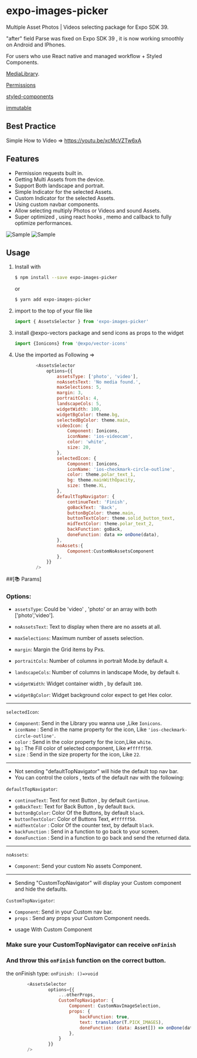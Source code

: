 # expo-images-picker

Multiple Asset Photos | Videos selecting package for Expo SDK 39.

"after" field Parse was fixed on Expo SDK 39 , it is now working smoothly on Android and IPhones.

For users who use React native and managed workflow + Styled Components.

[MediaLibrary](https://docs.expo.io/versions/latest/sdk/media-library).

[Permissions](https://docs.expo.io/versions/latest/sdk/permissions)

[styled-components](https://github.com/styled-components)

[immutable](https://www.npmjs.com/package/immutable)


## Best Practice 

Simple How to Video => https://youtu.be/xcMcVZTw6xA

## Features
-   Permission requests built in.
-   Getting Multi Assets from the device.
-   Support Both landscape and portrait.
-   Simple Indicator for the selected Assets.
-   Custom Indicator for the selected Assets.
-   Using custom navbar components.
-   Allow selecting multiply Photos or Videos and sound Assets.
-   Super optimized , using react hooks , memo and callback to fully optimize performances.

![Sample](https://media3.giphy.com/media/ZFWKKTlEwqSQ6Fpyhb/giphy.gif)     ![Sample](https://media0.giphy.com/media/lp7uTaAD6uHRiSp5XR/giphy.gif)

## Usage

1. Install with
    ```bash
    $ npm install --save expo-images-picker
    ```
    or
    ```bash
    $ yarn add expo-images-picker
    ```
2. import to the top of your file like
    ```js
    import { AssetsSelector } from 'expo-images-picker'
    ```
   
3. install @expo-vectors package and send icons as props to the widget
    ```js
    import {Ionicons} from '@expo/vector-icons'
    ```
     
4. Use the imported as Following =>
    ```js
            <AssetsSelector
                options={{
                    assetsType: ['photo', 'video'],
                    noAssetsText: 'No media found.',
                    maxSelections: 5,
                    margin: 3,
                    portraitCols: 4,
                    landscapeCols: 5,
                    widgetWidth: 100,
                    widgetBgColor: theme.bg,
                    selectedBgColor: theme.main,
                    videoIcon: {
                        Component: Ionicons,
                        iconName: 'ios-videocam',
                        color: 'white',
                        size: 20,
                    },
                    selectedIcon: {
                        Component: Ionicons,
                        iconName: 'ios-checkmark-circle-outline',
                        color: theme.polar_text_1,
                        bg: theme.mainWithOpacity,
                        size: theme.XL,
                    },
                    defaultTopNavigator: {
                        continueText: 'Finish',
                        goBackText: 'Back',
                        buttonBgColor: theme.main,
                        buttonTextColor: theme.solid_button_text,
                        midTextColor: theme.polar_text_2,
                        backFunction: goBack,
                        doneFunction: data => onDone(data),
                    },
                    noAssets:{
                        Component:CustomNoAssetsComponent
                    },
                }}
            />
    ```

##[📚 Params]

### Options:

-   `assetsType`: Could be 'video' , 'photo' or an array with both ['photo','video'].

-   `noAssetsText`: Text to display when there are no assets at all.

-   `maxSelections`: Maximum number of assets selection.

-   `margin`: Margin the Grid items by Pxs.

-   `portraitCols`: Number of columns in portrait Mode.by default `4`.

-   `landscapeCols`: Number of columns in landscape Mode, by default `6`.

-   `widgetWidth`: Widget container width , by default `100`.

-   `widgetBgColor`: Widget background color expect to get Hex color.

-----------------------

 `selectedIcon`:
-  `Component`:    Send in the Library you wanna use ,Like `Ionicons`.
-  `iconName` :    Send in the name property for the icon, Like `'ios-checkmark-circle-outline'`.
-  `color` :       Send in the color property for the icon,Like `white`.
-  `bg` :          The Fill color of selected component, Like `#ffffff50`.
-  `size` :        Send in the size property for the icon, Like `22`.


-----------------------

- Not sending "defaultTopNavigator" will hide the default top nav bar.
- You can control the colors , texts of the default nav with the following:

 `defaultTopNavigator`:
-  `continueText`:      Text for next Button , by default `Continue`.
-  `goBackText`:        Text for Back Button , by default `Back`.
-  `buttonBgColor`:     Color Of the Buttons, by default `black`.
-  `buttonTextColor`:   Color of Buttons Text,  `#ffffff50`.
-  `midTextColor` :     Color Of the counter text, by default `black`.
-  `backFunction` :     Send in a function to go back to your screen.
-  `doneFunction` :     Send in a function to go back and send the returned data.

-----------------------

 `noAssets`:
-  `Component`:      Send your custom No assets Component.

-----------------------


- Sending "CustomTopNavigator" will display your Custom component and hide the defaults.

 `CustomTopNavigator`:
 
-  `Component`:    Send in your Custom nav bar.
-  `props` : Send any props your Custom Component needs.

* usage With Custom Component 

### Make sure your CustomTopNavigator can receive `onFinish`
### And throw this `onFinish` function on the correct button.
the onFinish type: `onFinish: ()=>void`

```js
        <AssetsSelector
                options={{
                    ...otherProps,
                    CustomTopNavigator: {
                        Component: CustomNavImageSelection,
                        props: {
                            backFunction: true,
                            text: translator(T.PICK_IMAGES),
                            doneFunction: (data: Asset[]) => onDone(data),
                        },
                    }
                }}
        />
```




